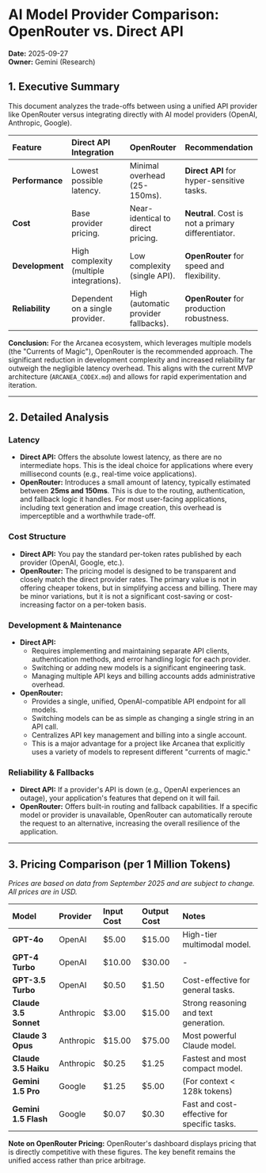 # AI Model Provider Comparison: OpenRouter vs. Direct API

**Date:** 2025-09-27  
**Owner:** Gemini (Research)

## 1. Executive Summary

This document analyzes the trade-offs between using a unified API provider like OpenRouter versus integrating directly with AI model providers (OpenAI, Anthropic, Google).

| Feature | Direct API Integration | OpenRouter | Recommendation |
| :--- | :--- | :--- | :--- |
| **Performance** | Lowest possible latency. | Minimal overhead (25-150ms). | **Direct API** for hyper-sensitive tasks. |
| **Cost** | Base provider pricing. | Near-identical to direct pricing. | **Neutral**. Cost is not a primary differentiator. |
| **Development** | High complexity (multiple integrations). | Low complexity (single API). | **OpenRouter** for speed and flexibility. |
| **Reliability** | Dependent on a single provider. | High (automatic provider fallbacks). | **OpenRouter** for production robustness. |

**Conclusion:** For the Arcanea ecosystem, which leverages multiple models (the "Currents of Magic"), OpenRouter is the recommended approach. The significant reduction in development complexity and increased reliability far outweigh the negligible latency overhead. This aligns with the current MVP architecture (`ARCANEA_CODEX.md`) and allows for rapid experimentation and iteration.

---

## 2. Detailed Analysis

### Latency

- **Direct API:** Offers the absolute lowest latency, as there are no intermediate hops. This is the ideal choice for applications where every millisecond counts (e.g., real-time voice applications).
- **OpenRouter:** Introduces a small amount of latency, typically estimated between **25ms and 150ms**. This is due to the routing, authentication, and fallback logic it handles. For most user-facing applications, including text generation and image creation, this overhead is imperceptible and a worthwhile trade-off.

### Cost Structure

- **Direct API:** You pay the standard per-token rates published by each provider (OpenAI, Google, etc.).
- **OpenRouter:** The pricing model is designed to be transparent and closely match the direct provider rates. The primary value is not in offering cheaper tokens, but in simplifying access and billing. There may be minor variations, but it is not a significant cost-saving or cost-increasing factor on a per-token basis.

### Development & Maintenance

- **Direct API:**
    - Requires implementing and maintaining separate API clients, authentication methods, and error handling logic for each provider.
    - Switching or adding new models is a significant engineering task.
    - Managing multiple API keys and billing accounts adds administrative overhead.
- **OpenRouter:**
    - Provides a single, unified, OpenAI-compatible API endpoint for all models.
    - Switching models can be as simple as changing a single string in an API call.
    - Centralizes API key management and billing into a single account.
    - This is a major advantage for a project like Arcanea that explicitly uses a variety of models to represent different "currents of magic."

### Reliability & Fallbacks

- **Direct API:** If a provider's API is down (e.g., OpenAI experiences an outage), your application's features that depend on it will fail.
- **OpenRouter:** Offers built-in routing and fallback capabilities. If a specific model or provider is unavailable, OpenRouter can automatically reroute the request to an alternative, increasing the overall resilience of the application.

---

## 3. Pricing Comparison (per 1 Million Tokens)

*Prices are based on data from September 2025 and are subject to change. All prices are in USD.*

| Model | Provider | Input Cost | Output Cost | Notes |
| :--- | :--- | :--- | :--- | :--- |
| **GPT-4o** | OpenAI | $5.00 | $15.00 | High-tier multimodal model. |
| **GPT-4 Turbo** | OpenAI | $10.00 | $30.00 | - |
| **GPT-3.5 Turbo** | OpenAI | $0.50 | $1.50 | Cost-effective for general tasks. |
| **Claude 3.5 Sonnet** | Anthropic | $3.00 | $15.00 | Strong reasoning and text generation. |
| **Claude 3 Opus** | Anthropic | $15.00 | $75.00 | Most powerful Claude model. |
| **Claude 3.5 Haiku** | Anthropic | $0.25 | $1.25 | Fastest and most compact model. |
| **Gemini 1.5 Pro** | Google | $1.25 | $5.00 | (For context < 128k tokens) |
| **Gemini 1.5 Flash** | Google | $0.07 | $0.30 | Fast and cost-effective for specific tasks. |

**Note on OpenRouter Pricing:** OpenRouter's dashboard displays pricing that is directly competitive with these figures. The key benefit remains the unified access rather than price arbitrage.
